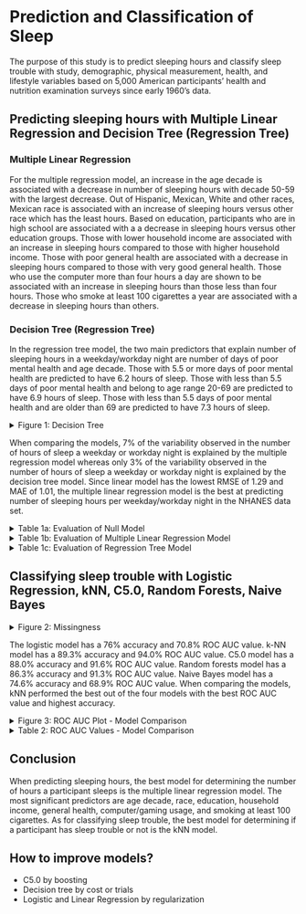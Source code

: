 # Prediction and Classification of Sleep

The purpose of this study is to predict sleeping hours and classify sleep trouble with study, demographic, physical measurement, health, and lifestyle variables based on 5,000 American participants’ health and nutrition examination surveys since early 1960’s data.

## Predicting sleeping hours with Multiple Linear Regression and Decision Tree (Regression Tree)

### Multiple Linear Regression
For the multiple regression model, an increase in the age decade is associated with a decrease in number of sleeping hours with decade 50-59 with the largest decrease. Out of Hispanic, Mexican, White and other races, Mexican race is associated with an increase of sleeping hours versus other race which has the least hours. Based on education, participants who are in high school are associated with a a decrease in sleeping hours versus other education groups. Those with lower household income are associated with an increase in sleeping hours compared to those with higher household income. Those with poor general health are associated with a decrease in sleeping hours compared to those with very good general health. Those who use the computer more than four hours a day are shown to be associated with an increase in sleeping hours than those less than four hours. Those who smoke at least 100 cigarettes a year are associated with a decrease in sleeping hours than others.


### Decision Tree (Regression Tree)
In the regression tree model, the two main predictors that explain number of sleeping hours in a weekday/workday night are number of days of poor mental health and age decade. Those with 5.5 or more days of poor mental health are predicted to have 6.2 hours of sleep. Those with less than 5.5 days of poor mental health and belong to age range 20-69 are predicted to have 6.9 hours of sleep. Those with less than 5.5 days of poor mental health and are older than 69 are predicted to have 7.3 hours of sleep.


<details><summary>Figure 1: Decision Tree</summary>
<p>
  
![](https://github.com/ihnguyen/nutrition/tree/main/Figures/decision_tree.png)
  
</p>
</details>

When comparing the models, 7% of the variability observed in the number of hours of sleep a weekday or workday night is explained by the multiple regression model whereas only 3% of the variability observed in the number of hours of sleep a weekday or workday night is explained by the decision tree model. Since linear model has the lowest RMSE of 1.29 and MAE of 1.01, the multiple linear regression model is the best at predicting number of sleeping hours per weekday/workday night in the NHANES data set.

<details><summary>Table 1a: Evaluation of Null Model</summary>
<p>
  
![null2](https://user-images.githubusercontent.com/73903035/220229574-87de77ed-1fc3-43d7-ac3f-99b3a572509d.png)
  
</p>
</details>

<details><summary>Table 1b: Evaluation of Multiple Linear Regression Model</summary>
<p>
  
![mlr2](https://user-images.githubusercontent.com/73903035/220229708-73bd57bf-47ad-494c-b77e-bee8a11cbfac.png)
  
</p>
</details>

<details><summary>Table 1c: Evaluation of Regression Tree Model</summary>
<p>

![regression_tree2](https://user-images.githubusercontent.com/73903035/220228992-e25306a3-9647-4bbd-8d56-db8e67f9e9c2.png)

</p>
</details>




## Classifying sleep trouble with Logistic Regression, kNN, C5.0, Random Forests, Naive Bayes

<details><summary>Figure 2: Missingness</summary>
<p>
  
![](https://github.com/ihnguyen/nutrition/blob/main/Figures/missingness.png)
  
</p>
</details>

The logistic model has a 76% accuracy and 70.8% ROC AUC value. k-NN model has a 89.3% accuracy and 94.0% ROC AUC value. C5.0 model has a 88.0% accuracy and 91.6% ROC AUC value. Random forests model has a 86.3% accuracy and 91.3% ROC AUC value. Naive Bayes model has a 74.6% accuracy and 68.9% ROC AUC value. When comparing the models, kNN performed the best out of the four models with the best ROC AUC value and highest accuracy.

<details><summary>Figure 3: ROC AUC Plot - Model Comparison</summary>
<p>
  
![](https://github.com/ihnguyen/nutrition/blob/main/Figures/rocauc.png)
  
</p>
</details>

<details><summary>Table 2: ROC AUC Values - Model Comparison</summary>
<p>
  
![roc_auc_models_all2](https://user-images.githubusercontent.com/73903035/220229874-a0fd785e-c188-42a9-be00-96895adc2771.png)
  
</p>
</details>

## Conclusion

When predicting sleeping hours, the best model for determining the number of hours a participant sleeps is the multiple linear regression model. The most significant predictors are age decade, race, education, household income, general health, computer/gaming usage, and smoking at least 100 cigarettes. As for classifying sleep trouble, the best model for determining if a participant has sleep trouble or not is the kNN model.


## How to improve models?
- C5.0 by boosting
- Decision tree by cost or trials
- Logistic and Linear Regression by regularization
